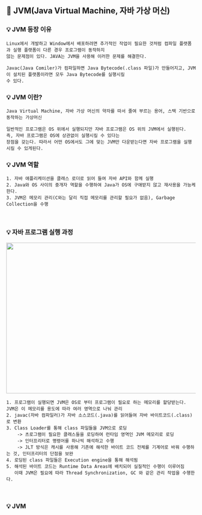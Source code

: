 ## 📘 JVM(Java Virtual Machine, 자바 가상 머신)

### 💡 JVM 등장 이유
 
    Linux에서 개발하고 Window에서 배포하려면 추가적인 작업이 필요한 것처럼 컴파일 플랫폼과 실행 플랫폼이 다른 경우 프로그램이 동작하지 
    않는 문제점이 있다. JAVA는 JVM을 사용해 이러한 문제를 해결한다.
    
    Javac(Java Comiler)가 컴파일하면 Java Bytecode(.class 파일)가 만들어지고, JVM이 설치된 플랫폼이라면 모두 Java Bytecode를 실행시킬 
    수 있다. 

### 💡 JVM 이란?

    Java Virtual Machine, 자바 가상 머신의 약자를 따서 줄여 부르는 용어, 스택 기반으로 동작하는 가상머신
    
    일반적인 프로그램은 OS 위에서 실행되지만 자바 프로그램은 OS 위의 JVM에서 실행된다. 즉, 자바 프로그램은 OS에 상관없이 실행시킬 수 있다는
    장점을 갖는다. 따라서 어떤 OS에서도 그에 맞는 JVM만 다운받는다면 자바 프로그램을 실행시킬 수 있게된다.
    
### 💡 JVM 역할

    1. 자바 애플리케이션을 클래스 로더로 읽어 들여 자바 API와 함께 실행
    2. Java와 OS 사이의 중개자 역할을 수행하여 Java가 OS에 구애받지 않고 재사용을 가능케 한다.
    3. JVM은 메모리 관리(C와는 달리 직접 메모리를 관리할 필요가 없음), Garbage Collection을 수행
</br>

### 💡 자바 프로그램 실행 과정
<p align="center"><img src="https://user-images.githubusercontent.com/45066381/155668918-773efe25-efd9-461f-b9db-d19fdfc31817.png" width="600" height="400"/></p>
    
    1. 프로그램이 실행되면 JVM은 OS로 부터 프로그램이 필요로 하는 메모리를 할당받는다. JVM은 이 메모리를 용도에 따라 여러 영역으로 나눠 관리
    2. javac(자바 컴파일러)가 자바 소스코드(.java)를 읽어들여 자바 바이트코드(.class)로 변환
    3. Class Loader를 통해 class 파일들을 JVM으로 로딩
        -> 츠로그램이 필요한 클래스들을 로딩하여 런타임 영역인 JVM 메모리로 로딩
        -> 인터프리터로 명령어를 하나씩 해석하고 수행
        -> JLT 방식은 캐시를 사용해 기존에 해석한 바이트 코드 전체를 기계어로 바꿔 수행하는 것, 인터프리터의 단점을 보완
    4. 로딩된 class 파일들은 Execution engine을 통해 해석됨
    5. 해석된 바이트 코드는 Runtime Data Areas에 배치되어 실질적인 수행이 이루어짐
       이때 JVM은 필요에 따라 Thread Synchronization, GC 와 같은 관리 작업을 수행한다.
</br>

### 💡 JVM       
  
